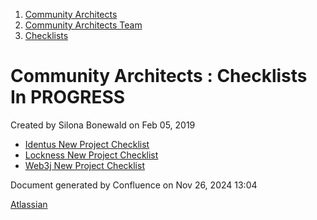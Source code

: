 1. [Community Architects](index.html)
2. [Community Architects Team](Community-Architects-Team_20545564.html)
3. [Checklists](Checklists_20560801.html)

# Community Architects : Checklists In PROGRESS

Created by Silona Bonewald on Feb 05, 2019

- [Identus New Project Checklist](Identus-New-Project-Checklist_20549424.html)
- [Lockness New Project Checklist](Lockness-New-Project-Checklist_20549445.html)
- [Web3j New Project Checklist](Web3j-New-Project-Checklist_20549382.html)

Document generated by Confluence on Nov 26, 2024 13:04

[Atlassian](http://www.atlassian.com/)
